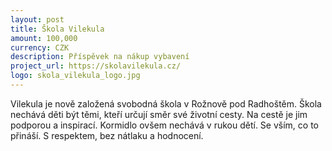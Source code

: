 ```yaml
---
layout: post
title: Škola Vilekula
amount: 100,000
currency: CZK
description: Příspěvek na nákup vybavení
project_url: https://skolavilekula.cz/
logo: skola_vilekula_logo.jpg
---
```


Vilekula je nově založená svobodná škola v Rožnově pod Radhoštěm. Škola nechává děti být těmi, kteří určují směr své životní cesty. Na cestě je jim podporou a inspirací. Kormidlo ovšem nechává v rukou dětí. Se vším, co to přináší. S respektem, bez nátlaku a hodnocení.
